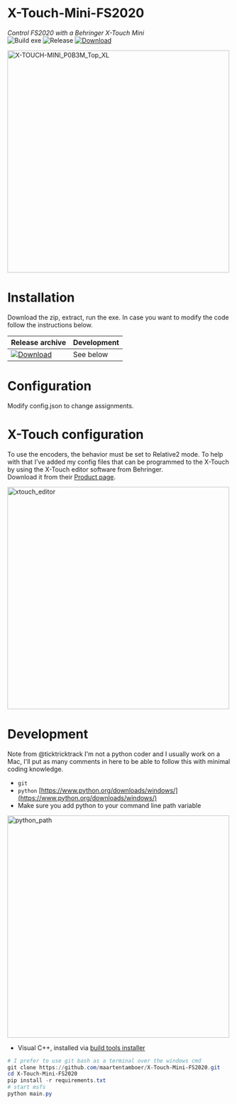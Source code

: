 # X-Touch-Mini-FS2020
_Control FS2020 with a Behringer X-Touch Mini_  
![Build exe](https://github.com/maartentamboer/X-Touch-Mini-FS2020/workflows/Build%20exe/badge.svg)
![Release](https://github.com/maartentamboer/X-Touch-Mini-FS2020/workflows/Release/badge.svg)
[![Download](https://img.shields.io/badge/Download-.zip-blue)](https://github.com/maartentamboer/X-Touch-Mini-FS2020/releases/latest/download/X-Touch-Mini-FS2020.zip)


<img src="https://user-images.githubusercontent.com/82336/96199071-7e8d7e80-0f4e-11eb-97e7-30d4527aa112.png" alt="X-TOUCH-MINI_P0B3M_Top_XL" width="500">

# Installation
Download the zip, extract, run the exe. In case you want to modify the code follow the instructions below.

| Release archive | Development |  
| -------------------------------------------------- | -------- |  
| [![Download](https://img.shields.io/badge/Download-.zip-blue)](https://github.com/maartentamboer/X-Touch-Mini-FS2020/releases/latest/download/X-Touch-Mini-FS2020.zip) | See below |  


# Configuration
Modify config.json to change assignments.

# X-Touch configuration
To use the encoders, the behavior must be set to Relative2 mode.
To help with that I've added my config files that can be programmed to the X-Touch by using the
X-Touch editor software from Behringer.  
Download it from their [Product page](https://www.behringer.com/product.html?modelCode=P0B3M).

<img src="https://user-images.githubusercontent.com/82336/96199074-7fbeab80-0f4e-11eb-9bb6-bf8b912a0fb2.png" alt="xtouch_editor" width="500">

# Development
Note from @ticktricktrack
I'm not a python coder and I usually work on a Mac, I'll put as many comments in here to be able to follow this with minimal coding knowledge.

- `git`
- `python` [https://www.python.org/downloads/windows/](https://www.python.org/downloads/windows/)
- Make sure you add python to your command line path variable

<img src="https://user-images.githubusercontent.com/82336/96336775-1045da80-107a-11eb-8b4e-bd80fd6b170d.png" alt="python_path" width="500">

- Visual C++, installed via [build tools installer](https://visualstudio.microsoft.com/thank-you-downloading-visual-studio/?sku=BuildTools&rel=16)

```powershell
# I prefer to use git bash as a terminal over the windows cmd
git clone https://github.com/maartentamboer/X-Touch-Mini-FS2020.git
cd X-Touch-Mini-FS2020
pip install -r requirements.txt
# start msfs
python main.py
```
